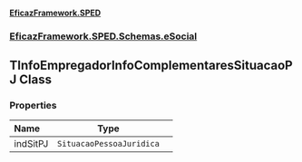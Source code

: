 #### [EficazFramework.SPED](EficazFrameworkSPED.md 'EficazFramework SPED')
### [EficazFramework.SPED.Schemas.eSocial](EficazFramework.SPED.Schemas.eSocial.md 'EficazFramework.SPED.Schemas.eSocial')

## TInfoEmpregadorInfoComplementaresSituacaoPJ Class
### Properties

| Name | Type | |
| :--- | :---: | :--- |
| indSitPJ | `SituacaoPessoaJuridica` |  |
